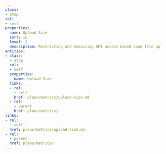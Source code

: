 ```yaml
---
class:
- stop
rel:
- self
properties:
  name: Upload Size
  sort: 15
  level: 2
  description: Restricting and measuring API access based upon file upload size.
entities:
- class:
  - stop
  rel:
  - self
  properties:
    name: Upload Size
  links:
  - rel:
    - self
    href: plans/metrics/upload-size.md
  - rel:
    - parent
    href: plans/metrics/
links:
- rel:
  - self
  href: plans/metrics/upload-size.md
- rel:
  - parent
  href: plans/metrics/
...
```

